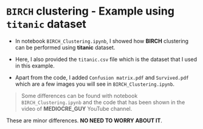 # `BIRCH` clustering - Example using `titanic` dataset

* In notebook `BIRCH_Clustering.ipynb`, I showed how __BIRCH__ clustering can be performed using **titanic** dataset.

* Here, I also provided the `titanic.csv` file which is the dataset that I used in this example.
 
* Apart from the code, I added `Confusion matrix.pdf` and `Survived.pdf` which are a few images you will see in `BIRCH_Clustering.ipynb`.

> Some differences can be found with notebook `BIRCH_Clustering.ipynb` and the code that has been shown in the video of __MEDIOCRE_GUY__ YouTube channel.

These are minor differences. __NO NEED TO WORRY ABOUT IT__.
